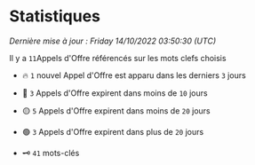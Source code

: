 # Statistiques


_Dernière mise à jour : Friday 14/10/2022 03:50:30 (UTC)_ 

Il y a `11`Appels d'Offre référencés sur les mots clefs choisis

- 🔥 `1` nouvel Appel d'Offre est apparu dans les derniers `3` jours
- 🔴  `3` Appels d'Offre expirent dans moins de `10` jours
- 🟡  `5` Appels d'Offre expirent dans moins de `20` jours
- 🟢  `3` Appels d'Offre expirent dans plus de `20` jours

- 🗝 `41` mots-clés